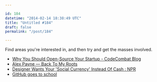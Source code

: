 ```yaml
---

id: 184
datetime: "2014-02-14 18:38:49 UTC"
title: "Untitled #184"
draft: false
permalink: "/post/184"

---
```


Find areas you're interested in, and then try and get the masses involved. 

 
 * [Why You Should Open-Source Your Startup - CodeCombat Blog](http://blog.codecombat.com/why-you-should-open-source-your-startup)
 * [Alex Payne — Back To My Roots](https://al3x.net/2014/02/11/back-to-my-roots.html)
 * [Designer Wants Your 'Social Currency' Instead Of Cash : NPR](http://www.npr.org/2014/02/07/272932755/the-last-word-in-business?sc=17&f=3)
 * [GitHub goes to school](https://github.com/blog/1775-github-goes-to-school)



